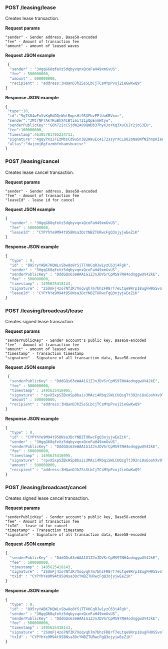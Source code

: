 ### POST /leasing/lease

Creates lease transaction.

**Request params**

```
"sender" - Sender address, Base58-encoded
"fee" - Amount of transaction fee
"amount" - amount of leased waves
```

**Request JSON example**

```js
 {
  "sender" : "3HgqG68qfeVz5dqbyvqnxQceFaH49xmGvUS",
  "fee" : 500000000,
  "amount" : 500000000,
  "recipient" : "address:3HQanDJhZSsSLbCjTCsMYpPvuj2ieGwKwQ9"
}
```

**Response JSON example**

```js
{
 "type":10,
 "id":"9q7X84wFuVvKqRdDQeWbtBmpsHt9SXFbvPPtUuKBVxxr",
 "sender":"3MtrNP7AkTRuBhX4CBti6iT21pQpEnmHtyw",
 "senderPublicKey":"G6h72icCSjdW2A89QWDb37hyXJoYKq3XuCUJY2joS3EU",
 "fee":100000000,
 "timestamp":46305781705234713,
 "signature":"4gQyPXzJFEzMbsCd9u5n3B2WauEc4172ssyrXCL882oNa8NfNihnpKianHXrHWnZs1RzDLbQ9rcRYnSqxKWfEPJG",
 "alias":"dajzmj6gfuzmbfnhamsbuxivc"
}
```

### POST /leasing/cancel

Creates lease cancel transaction.

**Request params**

```
"sender" - Sender address, Base58-encoded
"fee" - Amount of transaction fee
"leaseId" - lease id for cancel
```

**Request JSON example**

```js
{
  "sender" : "3HgqG68qfeVz5dqbyvqnxQceFaH49xmGvUS",
  "fee" : 500000000,
  "leaseId" : "CYPYhYe9M94t958Nsa3DcYNBZTURwcFgQ3ojyjwEeZiK"
}
```

**Response JSON example**

```js
{
  "type" : 9,
  "id" : "895ryYABK7KQWLvSbw8o8YSjTTXHCqRJw1yzC63j4Fgk",
  "sender" : "3HgqG68qfeVz5dqbyvqnxQceFaH49xmGvUS",
  "senderPublicKey" : "DddGQs63eWAA1G1ZJnJDVSrCpMS97NH4odnggwUV42kE",
  "fee" : 500000000,
  "timestamp" : 1495625418143,
  "signature" : "2SUmFj4zo7NfZK7Xoqvqh7m7bhzFR8rT7eLtqe9Rrp18ugFH9SSvoTx1BtekWhU7PN1uLrnQCpJdS8JhmcBAjmb9",
  "leaseId" : "CYPYhYe9M94t958Nsa3DcYNBZTURwcFgQ3ojyjwEeZiK"
}
```

### POST /leasing/broadcast/lease

Creates signed lease transaction.

**Request params**

```
"senderPublicKey" - Sender account's public key, Base58-encoded
"fee" - Amount of transaction fee
"amount" - amount of leased waves
"timestamp" - Transaction timestamp
"signature" - Signature of all transaction data, Base58-encoded
```

**Request JSON example**

```js
 {
  "senderPublicKey" : "DddGQs63eWAA1G1ZJnJDVSrCpMS97NH4odnggwUV42kE",
  "fee" : 500000000,
  "timestamp" : 1495625416995,
  "signature" : "rpvX5xpSZBxHSp8bais3MAzi4RbqiSWiCUQsgTt392ni8xEoohXv9TaHNYcXG4AsYNs8iUi8jQ5kLNokZiYDV1f",
  "amount" : 500000000,
  "recipient" : "address:3HQanDJhZSsSLbCjTCsMYpPvuj2ieGwKwQ9"
}
```

**Response JSON example**

```js
{
  "type" : 8,
  "id" : "CYPYhYe9M94t958Nsa3DcYNBZTURwcFgQ3ojyjwEeZiK",
  "sender" : "3HgqG68qfeVz5dqbyvqnxQceFaH49xmGvUS",
  "senderPublicKey" : "DddGQs63eWAA1G1ZJnJDVSrCpMS97NH4odnggwUV42kE",
  "fee" : 500000000,
  "timestamp" : 1495625416995,
  "signature" : "rpvX5xpSZBxHSp8bais3MAzi4RbqiSWiCUQsgTt392ni8xEoohXv9TaHNYcXG4AsYNs8iUi8jQ5kLNokZiYDV1f",
  "amount" : 500000000,
  "recipient" : "address:3HQanDJhZSsSLbCjTCsMYpPvuj2ieGwKwQ9"
}
```

### POST /leasing/broadcast/cancel

Creates signed lease cancel transaction.

**Request params**

```
"senderPublicKey" - Sender account's public key, Base58-encoded
"fee" - Amount of transaction fee
"txId" - lease id for cancel
"timestamp" - Transaction timestamp
"signature" - Signature of all transaction data, Base58-encoded

```

**Request JSON example**

```js
{
  "senderPublicKey" : "DddGQs63eWAA1G1ZJnJDVSrCpMS97NH4odnggwUV42kE",
  "fee" : 500000000,
  "timestamp" : 1495625418143,
  "signature" : "2SUmFj4zo7NfZK7Xoqvqh7m7bhzFR8rT7eLtqe9Rrp18ugFH9SSvoTx1BtekWhU7PN1uLrnQCpJdS8JhmcBAjmb9",
  "txId" : "CYPYhYe9M94t958Nsa3DcYNBZTURwcFgQ3ojyjwEeZiK"
}

```

**Response JSON example**

```js
{
  "type" : 9,
  "id" : "895ryYABK7KQWLvSbw8o8YSjTTXHCqRJw1yzC63j4Fgk",
  "sender" : "3HgqG68qfeVz5dqbyvqnxQceFaH49xmGvUS",
  "senderPublicKey" : "DddGQs63eWAA1G1ZJnJDVSrCpMS97NH4odnggwUV42kE",
  "fee" : 500000000,
  "timestamp" : 1495625418143,
  "signature" : "2SUmFj4zo7NfZK7Xoqvqh7m7bhzFR8rT7eLtqe9Rrp18ugFH9SSvoTx1BtekWhU7PN1uLrnQCpJdS8JhmcBAjmb9",
  "txId" : "CYPYhYe9M94t958Nsa3DcYNBZTURwcFgQ3ojyjwEeZiK"
}
```



